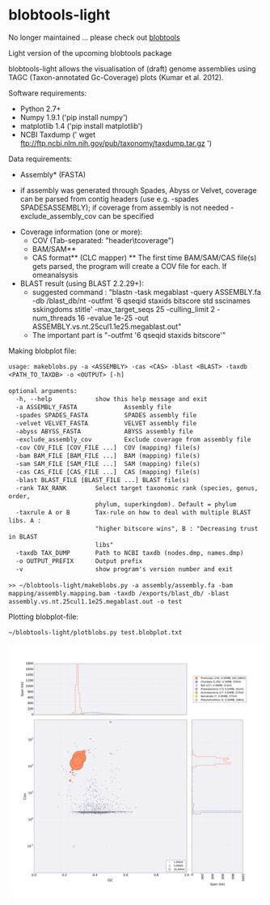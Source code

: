 # blobtools-light

No longer maintained ... please check out [blobtools](https://github.com/DRL/blobtools)

Light version of the upcoming blobtools package

blobtools-light allows the visualisation of (draft) genome assemblies using TAGC (Taxon-annotated Gc-Coverage) plots (Kumar et al. 2012).

Software requirements:
- Python 2.7+
- Numpy 1.9.1 ('pip install numpy')
- matplotlib 1.4 ('pip install matplotlib')
- NCBI Taxdump (' wget ftp://ftp.ncbi.nlm.nih.gov/pub/taxonomy/taxdump.tar.gz ')

Data requirements:
- Assembly* (FASTA)
* if assembly was generated through Spades, Abyss or Velvet, coverage can be parsed from contig headers (use e.g. -spades SPADESASSEMBLY); if coverage from assembly is not needed -exclude_assembly_cov can be specified
- Coverage information (one or more):
  - COV (Tab-separated: "header\tcoverage")
  - BAM/SAM**
  - CAS format** (CLC mapper)
  ** The first time BAM/SAM/CAS file(s) gets parsed, the program will create a COV file for each. If omeanalsysis 
- BLAST result (using BLAST 2.2.29+):
  - suggested command : "blastn -task megablast -query ASSEMBLY.fa -db /blast_db/nt -outfmt '6 qseqid staxids bitscore std sscinames sskingdoms stitle' -max_target_seqs 25 -culling_limit 2 -num_threads 16 -evalue 1e-25 -out ASSEMBLY.vs.nt.25cul1.1e25.megablast.out"
  - The important part is "-outfmt '6 qseqid staxids bitscore'"


Making blobplot file:
```
usage: makeblobs.py -a <ASSEMBLY> -cas <CAS> -blast <BLAST> -taxdb <PATH_TO_TAXDB> -o <OUTPUT> [-h]

optional arguments:
  -h, --help            show this help message and exit
  -a ASSEMBLY_FASTA             Assembly file
  -spades SPADES_FASTA          SPADES assembly file
  -velvet VELVET_FASTA          VELVET assembly file
  -abyss ABYSS_FASTA            ABYSS assembly file
  -exclude_assembly_cov         Exclude coverage from assembly file
  -cov COV_FILE [COV_FILE ...]  COV (mapping) file(s)
  -bam BAM_FILE [BAM_FILE ...]  BAM (mapping) file(s)
  -sam SAM_FILE [SAM_FILE ...]  SAM (mapping) file(s)
  -cas CAS_FILE [CAS_FILE ...]  CAS (mapping) file(s)
  -blast BLAST_FILE [BLAST_FILE ...] BLAST file(s)
  -rank TAX_RANK        Select target taxonomic rank (species, genus, order,
                        phylum, superkingdom). Default = phylum
  -taxrule A or B       Tax-rule on how to deal with multiple BLAST libs. A :
                        "higher bitscore wins", B : "Decreasing trust in BLAST
                        libs"
  -taxdb TAX_DUMP       Path to NCBI taxdb (nodes.dmp, names.dmp)
  -o OUTPUT_PREFIX      Output prefix
  -v                    show program's version number and exit

>> ~/blobtools-light/makeblobs.py -a assembly/assembly.fa -bam mapping/assembly.mapping.bam -taxdb /exports/blast_db/ -blast assembly.vs.nt.25cul1.1e25.megablast.out -o test
```

Plotting blobplot-file:
```
~/blobtools-light/plotblobs.py test.blobplot.txt
```
![Example](example.blobplot.png?raw=true "Example Blobplot")
